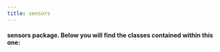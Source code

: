 ```yaml
--- 
title: sensors
---
```


#### sensors package. Below you will find the classes contained within this one:
